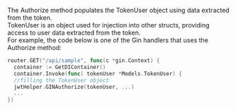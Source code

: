 The Authorize method populates the TokenUser object using data extracted from the token.<br>
TokenUser is an object used for injection into other structs, providing access to user data extracted from the token.<br>
For example, the code below is one of the Gin handlers that uses the Authorize method:

```go
router.GET("/api/sample", func(c *gin.Context) {
‍  container := GetDIContainer()
  container.Invoke(func( tokenUser *Models.TokenUser) {
  //filling the TokenUser object
  jwtHelper.GINAuthorize(tokenUser, ...)
  ...
})
